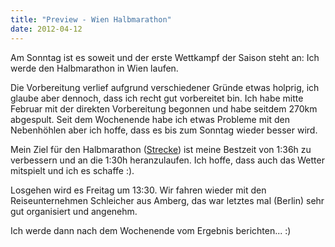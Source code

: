 ```yaml
---
title: "Preview - Wien Halbmarathon"
date: 2012-04-12
---
```


Am Sonntag ist es soweit und der erste Wettkampf der Saison steht an: Ich werde den Halbmarathon in Wien laufen.

Die Vorbereitung verlief aufgrund verschiedener Gründe etwas holprig, ich glaube aber dennoch, dass ich recht gut vorbereitet bin. Ich habe mitte Februar mit der direkten Vorbereitung begonnen und habe seitdem 270km abgespult. Seit dem Wochenende habe ich etwas Probleme mit den Nebenhöhlen aber ich hoffe, dass es bis zum Sonntag wieder besser wird.

Mein Ziel für den Halbmarathon ([Strecke](http://www.vienna-marathon.com/?url=course/01_plaene)) ist meine Bestzeit von 1:36h zu verbessern und an die 1:30h heranzulaufen. Ich hoffe, dass auch das Wetter mitspielt und ich es schaffe :).

Losgehen wird es Freitag um 13:30. Wir fahren wieder mit den Reiseunternehmen Schleicher aus Amberg, das war letztes mal (Berlin) sehr gut organisiert und angenehm.

Ich werde dann nach dem Wochenende vom Ergebnis berichten... :)
<br><br>
